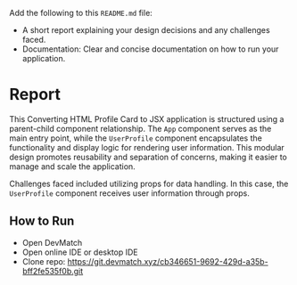 Add the following to this `README.md` file:  
  * A short report explaining your design decisions and any challenges faced.
  * Documentation: Clear and concise documentation on how to run your application.

# Report
This Converting HTML Profile Card to JSX application is structured using a parent-child component relationship. The `App` component serves as the main entry point, while the `UserProfile` component encapsulates the functionality and display logic for rendering user information. This modular design promotes reusability and separation of concerns, making it easier to manage and scale the application.

Challenges faced included utilizing props for data handling. In this case, the `UserProfile` component receives user information through props. 

## How to Run
- Open DevMatch
- Open online IDE or desktop IDE
- Clone repo: https://git.devmatch.xyz/cb346651-9692-429d-a35b-bff2fe535f0b.git
